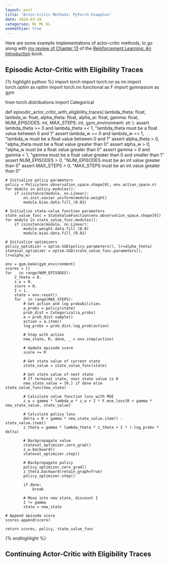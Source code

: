 ```yaml
---
layout: post
title: "Actor-Critic Methods: PyTorch Examples"
date: 2024-03-28
categories: RL ML DL
usemathjax: true
---
```

Here are some example implementations of actor-critic methods, to go along with <a href="https://acfpeacekeeper.github.io/github-pages/rl/ml/dl/2024/03/28/Notes-on-RL-an-Introduction.html#chapter-13-policy-gradient-methods" onerror="this.href='http://localhost:4000/rl/ml/dl/2024/03/28/Notes-on-RL-an-Introduction.html#chapter-13-policy-gradient-methods'">my review of Chapter 13</a> of the <a href="http://acfpeacekeeper.github.io/github-pages/docs/literature/books/RLbook2020.pdf" onerror="this.href='http://localhost:4000/docs/literature/books/RLbook2020.pdf'">Reinforcement Learning: An Introduction</a> book.

## Episodic Actor-Critic with Eligibility Traces
{% highlight python %}
import torch
import torch.nn as nn
import torch.optim as optim
import torch.nn.functional as F
import gymnasium as gym

from torch.distributions import Categorical

def episodic_actor_critic_with_eligibility_traces(
	lambda_theta: float,
	lambda_w: float,
	alpha_theta: float,
	alpha_w: float,
	gamma: float,
	NUM_EPISODES: int,
	MAX_STEPS: int,
	gym_environment: str
):
	assert lambda_theta >= 0 and lambda_theta =< 1, "lambda_theta must be a float value between 0 and 1"
	assert lambda_w >= 0 and lambda_w =< 1, "lambda_w must be a float value between 0 and 1"
	assert alpha_theta > 0, "alpha_theta must be a float value greater than 0"
	assert alpha_w > 0, "alpha_w must be a float value greater than 0"
	assert gamma > 0 and gamma < 1, "gamma must be a float value greater than 0 and smaller than 1"
	assert NUM_EPISODES > 0, "NUM_EPISODES must be an int value greater than 0"
	assert MAX_STEPS > 0, "MAX_STEPS must be an int value greater than 0"

	# Initialize policy parameters
	policy = Policy(env.observation_space.shape[0], env.action_space.n)
	for module in policy.modules():
		if isinstance(module, nn.Linear):
			nn.init.xavier_uniform(module.weight)
			module.bias.data.fill_(0.01)

	# Initialize state-value function parameters
	state_value_func = StateValueFunction(env.observation_space.shape[0])
	for module in state_value_func.modules():
		if isinstance(module, nn.Linear):
			module.weight.data.fill_(0.0)
			module.bias.data.fill_(0.01)

	# Initialize optimizers
	policy_optimizer = optim.SGD(policy.parameters(), lr=alpha_theta)
	stateval_optimizer = optim.SGD(state_value_func.parameters(), lr=alpha_w)

	env = gym.make(gym_environment)
	scores = []
	for _ in range(NUM_EPISODES):
		z_theta = 0.
		z_w = 0.
		score = 0.
		I = 1.
		state = env.reset()
		for _ in range(MAX_STEPS):
			# Get action and log probabilities
			a_probs = policy(state)
			prob_dist = Categorical(a_probs)
			a = prob_dist.sample()
			action = a.item()
			log_probs = prob_dist.log_prob(action)

			# Step with action
			new_state, R, done, _ = env.step(action)

			# Update episode score
			score += R

			# Get state value of current state
			state_value = state_value_func(state)

			# Get state value of next state
			# If terminal state, next state value is 0
			new_state_value = [0.] if done else state_value_func(new_state)

			# Calculate value function loss with MSE
			z_w = gamma * lambda_w * z_w + I * F.mse_loss(R + gamma * new_state_value, state_value)

			# Calculate policy loss
			delta = R + gamma * new_state_value.item() - state_value.item()
			z_theta = gamma * lambda_theta * z_theta + I * (-log_probs * delta)

			# Backpropagate value
			stateval_optimizer.zero_grad()
			z_w.backward()
			stateval_optimizer.step()

			# Backpropagate policy
			policy_optimizer.zero_grad()
			z_theta.backward(retain_graph=True)
			policy_optimizer.step()

			if done:
				break

			# Move into new state, discount I
			I *= gamma
			state = new_state

	# Append episode score
	scores.append(score)

	return scores, policy, state_value_func
{% endhighlight %}

## Continuing Actor-Critic with Eligibility Traces
